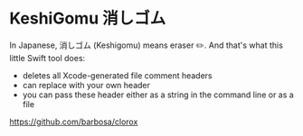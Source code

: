 # KeshiGomu 消しゴム

In Japanese, 消しゴム (Keshigomu) means eraser ✏️. And that's what this little Swift tool does:

- deletes all Xcode-generated file comment headers
- can replace with your own header
- you can pass these header either as a string in the command line or as a file

https://github.com/barbosa/clorox
